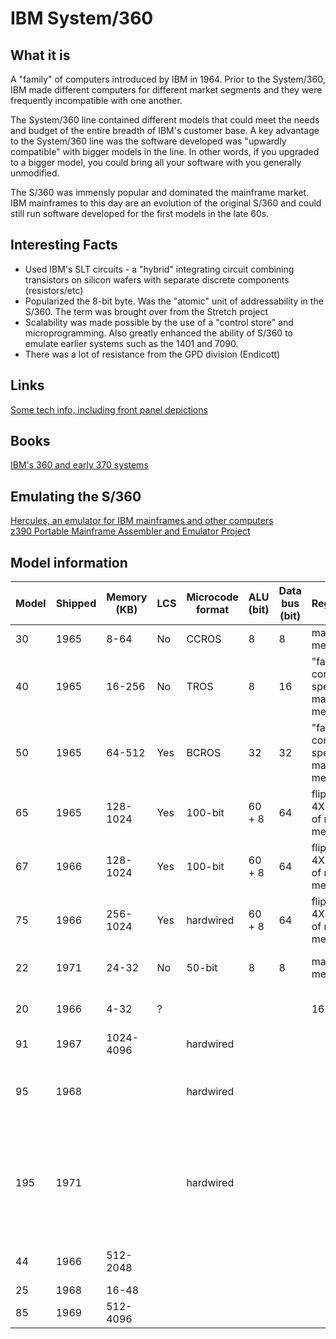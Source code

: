 # IBM System/360

## What it is
A "family" of computers introduced by IBM in 1964.  Prior to the System/360, IBM made different computers for different market segments
and they were frequently incompatible with one another.

The System/360 line contained different models that could meet the needs and budget of the entire breadth of IBM's customer base.  A
key advantage to the System/360 line was the software developed was "upwardly compatible" with bigger models in the line.  In other
words, if you upgraded to a bigger model, you could bring all your software with you generally unmodified.

The S/360 was immensly popular and dominated the mainframe market.  IBM mainframes to this day are an evolution of the original S/360 and 
could still run software developed for the first models in the late 60s.

## Interesting Facts
- Used IBM's SLT circuits - a "hybrid" integrating circuit combining transistors on silicon wafers with separate discrete components (resistors/etc)
- Popularized the 8-bit byte.  Was the "atomic" unit of addressability in the S/360.  The term was brought over from the Stretch project
- Scalability was made possible by the use of a "control store" and microprogramming.  Also greatly enhanced the ability of S/360 to emulate earlier systems such as the 1401 and 7090.
- There was a lot of resistance from the GPD division (Endicott)


## Links
[Some tech info, including front panel depictions](http://www.quadibloc.com/comp/pan04.htm)

## Books
[IBM's 360 and early 370 systems](https://www.google.com/books/edition/_/MFGj_PT_clIC?hl=en)

## Emulating the S/360
[Hercules, an emulator for IBM mainframes and other computers](http://www.hercules-390.org/)   
[z390 Portable Mainframe Assembler and Emulator Project](http://www.z390.org/)

## Model information
| Model | Shipped | Memory (KB) | LCS | Microcode format | ALU (bit) | Data bus (bit) | Registers                           | Designed by | Manufactured At         | Notes                                                                                                     |
|-------|---------|-------------|-----|------------------|-----------|----------------|-------------------------------------|-------------|-------------------------|-----------------------------------------------------------------------------------------------------------|
| 30    | 1965    | 8-64        | No  | CCROS            | 8         | 8              | main memory                         | Endicott    | Endicott & overseas     |                                                                                                           |
| 40    | 1965    | 16-256      | No  | TROS             | 8         | 16             | "fast core" 2X speed of main memory | Hursley     | Poughkeepsie & overseas |                                                                                                           |
| 50    | 1965    | 64-512      | Yes | BCROS            | 32        | 32             | "fast core" 4X speed of main memory |             |                         |                                                                                                           |
| 65    | 1965    | 128-1024    | Yes | 100-bit          | 60 + 8    | 64             | flip-flops 4X speed of main memory  |             |                         | Dual-CPU option                                                                                           |
| 67    | 1966    | 128-1024    | Yes | 100-bit          | 60 + 8    | 64             | flip-flops 4X speed of main memory  |             |                         | Supports DAT                                                                                              |
| 75    | 1966    | 256-1024    | Yes | hardwired        | 60 + 8    | 64             | flip-flops 4X speed of main memory  |             |                         |                                                                                                           |
| 22    | 1971    | 24-32       | No  | 50-bit           | 8         | 8              | main memory                         |             |                         | Re-manufactured 30                                                                                        |
| 20    | 1966    | 4-32        | ?   |                  |           |                | 16-bit                              | Germany     |                         | partially incompatible instruction set                                                                    |
| 91    | 1967    | 1024-4096   |     | hardwired        |           |                |                                     |             |                         | superpipelining                                                                                           |
| 95    | 1968    |             |     | hardwired        |           |                |                                     |             |                         | 91 with "thin-film" memory, twice as fast - NASA only customer                                            |
| 195   | 1971    |             |     | hardwired        |           |                |                                     |             |                         | pipelining, 32KB IC cache, floating-point multiply on multiple bits at once  (3X performance of Model 85) |
| 44    | 1966    | 512-2048    |     |                  |           |                |                                     |             |                         | Specialized for scientific computing                                                                      |
| 25    | 1968    | 16-48       |     |                  |           |                |                                     |             |                         |                                                                                                           |
| 85    | 1969    | 512-4096    |     |                  |           |                |                                     |             |                         |                                                                                                           |

